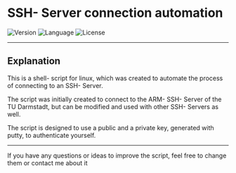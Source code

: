 # SSH- Server connection automation

![Version](https://img.shields.io/badge/Version-1.0.1-black?style=for-the-badge)
![Language](https://img.shields.io/badge/Bash_Script-black?style=for-the-badge&logo=gnu-bash&logoColor=white)
![License](https://img.shields.io/badge/License-MIT-black?style=for-the-badge)

---

## Explanation

This is a shell- script for linux, which was created to automate the process of connecting to an SSH- Server.

The script was initially created to connect to the ARM- SSH- Server of the TU Darmstadt, but can be modified and used with other SSH- Servers as well.

The script is designed to use a public and a private key, generated with putty, to authenticate yourself. 

---

If you have any questions or ideas to improve the script, feel free to change them or contact me about it
